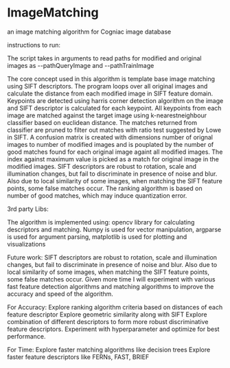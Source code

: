 # ImageMatching
an image matching algorithm for Cogniac image database

instructions to run:

The script takes in arguments to read paths for modified and original images as --pathQueryImage and --pathTrainImage

The core concept used in this algorithm is template base image matching using SIFT descriptors. 
The program loops over all original images and calculate the distance from each modified image in 
SIFT feature domain. Keypoints are detected using harris corner detection algorithm on the image and SIFT 
descriptor is calculated for each keypoint. All keypoints from each image are matched against the target image 
using k-nearestneighbour classifier based on euclidean distance. The matches returned from classifier are pruned 
to filter out matches with ratio test suggested by Lowe in SIFT. A confusion matrix is created with dimensions 
number of orignal images to number of modified images and is pouplated by the number of good matches found for each 
original image againt all modified images. The index against maximum value is picked as a match for original image 
in the modified images. SIFT descriptors are robust to rotation, scale and illumination changes, but fail to 
discriminate in presence of noise and blur. Also due to local similarity of some images, when matching the SIFT feature
points, some false matches occur. The ranking algorithm is based on number of good matches, which may induce quantization
error.

3rd party Libs:

The algorithm is implemented using:
opencv library for calculating descriptors and matching. 
Numpy is used for vector manipulation,
argparse is used for argument parsing,
matplotlib is used for plotting and visualizations

Future work:
SIFT descriptors are robust to rotation, scale and illumination changes, but fail to discriminate 
in presence of noise and blur. Also due to local similarity of some images, when matching the SIFT 
feature points, some false matches occur. Given more time I will experiment with various fast feature 
detection algorithms and matching algorithms to improve the accuracy and speed of the algorithm. 

For Accuracy:
Explore ranking algorithm criteria based on distances of each feature descriptor
Explore geometric similarity along with SIFT
Explore combination of different descriptors to form more robust discriminative feature descriptors.
Experiment with hyperparameter and optimize for best performance.

For Time:
Explore faster matching algorithms like decision trees
Explore faster feature descriptors like FERNs, FAST, BRIEF



